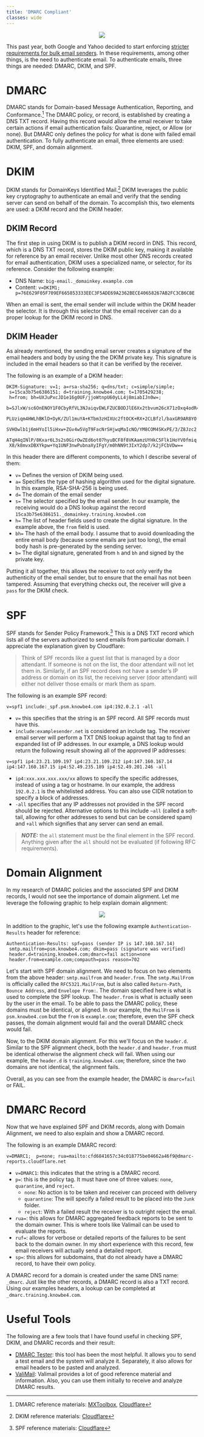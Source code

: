 ```yaml
---		
title: 'DMARC Compliant'
classes: wide
---
```

<p align="center">
  <img src="../assets/images/dmarc.png">
</p>

This past year, both Google and Yahoo decided to start enforcing [stricter requirements for bulk email senders](https://blog.google/products/gmail/gmail-security-authentication-spam-protection/).  In these requirements, among other things, is the need to authenticate email.  To authenticate emails, three things are needed: DMARC, DKIM, and SPF.

# DMARC
DMARC stands for Domain-based Message Authentication, Reporting, and Conformance.[^1]  The DMARC policy, or record, is established by creating a DNS TXT record.  Having this record would allow the email receiver to take certain actions if email authentication fails: Quarantine, reject, or Allow (or none).  But DMARC only defines the policy for what is done with failed email authentication.  To fully authenticate an email, three elements are used: DKIM, SPF, and domain alignment.  

# DKIM
DKIM stands for DomainKeys Identified Mail.[^2]  DKIM leverages the public key cryptography to authenticate an email and verify that the sending server can send on behalf of the domain.  To accomplish this, two elements are used: a DKIM record and the DKIM header.  

## DKIM Record
The first step in using DKIM is to publish a DKIM record in DNS.  This record, which is a DNS TXT record, stores the DKIM public key, making it available for reference by an email receiver.  Unlike most other DNS records created for email authentication, DKIM uses a specialized name, or selector, for its reference.  Consider the following example:

- DNS Name: `big-email._domainkey.example.com`
- Content: `v=DKIM1; p=76E629F05F709EF665853333EEC3F5ADE69A2362BECE40658267AB2FC3CB6CBE`

When an email is sent, the email sender will include within the DKIM header the selector.  It is through this selector that the email receiver can do a proper lookup for the DKIM record in DNS.  

## DKIM Header
As already mentioned, the sending email server creates a signature of the email headers and body by using the the DKIM private key.  This signature is included in the email headers so that it can be verified by the receiver.  

The following is an example of a DKIM header:
```
DKIM-Signature: v=1; a=rsa-sha256; q=dns/txt; c=simple/simple;
 s=15ca3b75e6386151; d=training.knowbe4.com; t=1705429238;
 h=from; bh=UXJuPxcJD1e16g0UF/jjoWtnpU60yLL4j8miabIJn0w=;
 b=SJlxW/sc6OnENOY1F0CbyRfVL3NJaiqvEWLFZUCBODJlE6Xx2tbvum26cX71zOxq4odR41
 PLUziqm4HWLhBKlD+DyK/ZUl1muYA+KTbm3zHIXUc2ftOCK+RX+2CLBfzl/baxGR9AR8YO
 SVHOwlb1j6mHYoIl5iHxw+ZGv4w5VgT9FacNrSHjwqMaIcNO/YM8COM4SKxPE/3/Z8Jzc2
 ATqH4qINlP/8Kxar6L3s2s0GirOwZEd6ot07hyuBCF8f8VKAamzUYHkC5Flk1HoYV0fmiq
 X8/k8mvxDBXYkpw+Yq1UNF3nwPubnaXyIFgY/m0hNN9t3IxY2dp7/k2jFCbVDw==
```
In this header there are different components, to which I describe several of them:
- `v=` Defines the version of DKIM being used.  
- `a=` Specifies the type of hashing algorithm used for the digital signature.  In this example, RSA-SHA-256 is being used.  
- `d=` The domain of the email sender
- `s=` The selector specified by the email sender.  In our example, the receiving would do a DNS lookup against the record `15ca3b75e6386151._domainkey.training.knowbe4.com`
- `h=` The list of header fields used to create the digital signature.  In the example above, the `from` field is used.  
- `bh=` The hash of the email body.  I assume that to avoid downloading the entire email body (because some emails are just too long), the email body hash is pre-generated by the sending server.  
- `b=` The digital signature, generated from `h` and `bh` and signed by the private key.  

Putting it all together, this allows the receiver to not only verify the authenticity of the email sender, but to ensure that the email has not been tampered.  Assuming that everything checks out, the receiver will give a `pass` for the DKIM check.  

# SPF
SPF stands for Sender Policy Framework.[^3]  This is a DNS TXT record which lists all of the servers authorized to send emails from particular domain.  I appreciate the explanation given by Cloudflare:
> Think of SPF records like a guest list that is managed by a door attendant. If someone is not on the list, the door attendant will not let them in. Similarly, if an SPF record does not have a sender’s IP address or domain on its list, the receiving server (door attendant) will either not deliver those emails or mark them as spam.

The following is an example SPF record:
```
v=spf1 include:_spf.psm.knowbe4.com ip4:192.0.2.1 -all
```
- `v=` this specifies that the string is an SPF record.  All SPF records must have this.  
- `include:examplesender.net` is considered an include tag.  The receiver email server will perform a TXT DNS lookup against that tag to find an expanded list of IP addresses.  In our example, a DNS lookup would return the following result showing all of the approved IP addresses:
```
v=spf1 ip4:23.21.109.197 ip4:23.21.109.212 ip4:147.160.167.14 ip4:147.160.167.15 ip4:52.49.235.189 ip4:52.49.201.246 -all
```
- `ip4:xxx.xxx.xxx.xxx/xx` allows to specify the specific addresses, instead of using a tag or hostname.  In our example, the address `192.0.2.1` is the whitelisted address.  You can also use CIDR notation to specify a block of addresses.  
- `-all` specifies that any IP addresses not provided in the SPF record should be rejected.  Alternative options to this include `~all` (called a soft-tail, allowing for other addresses to send but can be considered spam) and `+all` which signifies that any server can send an email.
> **_NOTE:_** the `all` statement must be the final element in the SPF record.  Anything given after the `all` should not be evaluated (if following RFC requirements).  

# Domain Alignment
In my research of DMARC policies and the associated SPF and DKIM records, I would not see the importance of domain alignment.  Let me leverage the following graphic to help explain domain alignment:

<p align="center">
  <img src="https://cpajr.com/assets/images/oxidized-2.png">
</p>

In addition to the graphic, let's use the following example `Authentication-Results` header for reference:
```
Authentication-Results: spf=pass (sender IP is 147.160.167.14)
 smtp.mailfrom=psm.knowbe4.com; dkim=pass (signature was verified)
 header.d=training.knowbe4.com;dmarc=fail action=none
 header.from=example.com;compauth=pass reason=702
```
Let's start with SPF domain alignment.  We need to focus on two elements from the above header: `smtp.mailfrom` and `header.from`.  The `smtp.MailFrom` is officially called the `RFC5321.MailFrom`, but is also called `Return-Path`, `Bounce Address`, and `Envelope From:`.  The domain specified here is what is used to complete the SPF lookup.  The `header.from` is what is actually seen by the user in the email.  To be able to pass the DMARC policy, these domains must be identical, or aligned.  In our example, the `MailFrom` is `psm.knowbe4.com` but the `from` is `example.com`; therefore, even the SPF check passes, the domain alignment would fail and the overall DMARC check would fail.  

Now, to the DKIM domain alignment.  For this we'll focus on the `header.d`.  Similar to the SPF alignment check, both the `header.d` and `header.from` must be identical otherwise the alignment check will fail.  When using our example, the `header.d` is `training.knowbe4.com`; therefore, since the two domains are not identical, the alignment fails.  

Overall, as you can see from the example header, the DMARC is `dmarc=fail` or FAIL.
# DMARC Record
Now that we have explained SPF and DKIM records, along with Domain Alignment, we need to also explain and show a DMARC record. 

The following is an example DMARC record:
```
v=DMARC1;  p=none; rua=mailto:cfd6841657c34c018775be04662a46f9@dmarc-reports.cloudflare.net
```
- `v=DMARC1`: this indicates that the string is a DMARC record.
- `p=`: this is the policy tag.  It must have one of three values: `none`, `quarantine`, and `reject`.  
    - `none`: No action is to be taken and receiver can proceed with delivery
    - `quarantine`: The will specify a failed result to be placed into the `Junk` folder.  
    - `reject`: With a failed result the receiver is to outright reject the email.
- `rua=`: this allows for DMARC aggregated feedback reports to be sent to the domain owner.  This is where tools like Valimail can be used to evaluate the reports.  
- `ruf=`: allows for verbose or detailed reports of the failures to be sent back to the domain owner.  In my short experience with this record, few email receivers will actually send a detailed report.  
- `sp=`: this allows for subdomains, that do not already have a DMARC record, to have their own policy.

A DMARC record for a domain is created under the same DNS name: `_dmarc`.  Just like the other records, a DMARC record is also a TXT record.  Using our examples headers, a lookup can be completed at `_dmarc.training.knowbe4.com`.

# Useful Tools
The following are a few tools that I have found useful in checking SPF, DKIM, and DMARC records and their result:
- [DMARC Tester](https://www.dmarctester.com/): this tool has been the most helpful.  It allows you to send a test email and the system will analyze it.  Separately, it also allows for email headers to be pasted and analyzed.  
- [ValiMail](https://www.valimail.com/): Valimail provides a lot of good reference material and information.  Also, you can use them initially to receive and analyze DMARC results.  


[^1]: DMARC reference materials: [MXToolbox](https://mxtoolbox.com/dmarc/details/what-is-dmarc), [Cloudflare](https://www.cloudflare.com/learning/dns/dns-records/dns-dmarc-record/) 
[^2]: DKIM reference materials: [Cloudflare](https://www.cloudflare.com/learning/dns/dns-records/dns-dkim-record/)
[^3]: SPF reference materials: [Cloudflare](https://www.cloudflare.com/learning/dns/dns-records/dns-spf-record/)